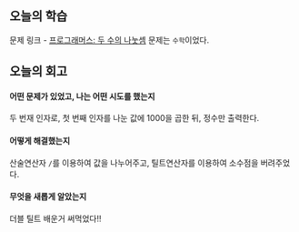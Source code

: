 ## 오늘의 학습
문제 링크 - [프로그래머스: 두 수의 나눗셈](https://school.programmers.co.kr/learn/courses/30/lessons/120806?language=javascript)
문제는 `수학`이었다.


## 오늘의 회고
#### 어떤 문제가 있었고, 나는 어떤 시도를 했는지
두 번재 인자로, 첫 번째 인자를 나눈 값에 1000을 곱한 뒤, 정수만 출력한다.

#### 어떻게 해결했는지
산술연산자 `/`를 이용하여 값을 나누어주고, 틸트연산자를 이용하여 소수점을 버려주었다.

#### 무엇을 새롭게 알았는지
더블 틸트 배운거 써먹었다!!
